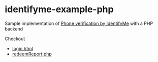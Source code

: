 # identifyme-example-php

Sample implementation of [Phone verification by IdentifyMe](https://identifyme.net) with a PHP backend

Checkout
* [login.html](https://github.com/boris93/identifyme-example-php/blob/master/login.html)
* [redeemReport.php](https://github.com/boris93/identifyme-example-php/blob/master/redeemReport.php)
